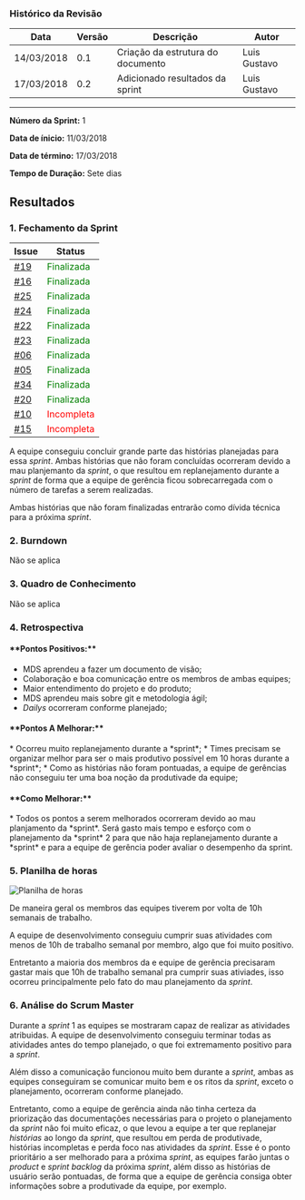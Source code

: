 
### Histórico da Revisão
| Data | Versão | Descrição | Autor |
|---|---|---|---|
| 14/03/2018| 0.1 |Criação da estrutura do documento | Luis Gustavo |  
| 17/03/2018| 0.2 | Adicionado resultados da sprint | Luis Gustavo |
-------------------------------------------------------------------------------------------------

**Número da Sprint:** 1

**Data de ínicio:** 11/03/2018

**Data de término:** 17/03/2018

**Tempo de Duração:** Sete dias

## **Resultados**
### 1. **Fechamento da Sprint**

| Issue | Status |
|-----------------------|-------------|
| [#19](https://github.com/fga-gpp-mds/2018.1-Grupo4/issues/19) | <font color="green">Finalizada</font> |
| [#16](https://github.com/fga-gpp-mds/2018.1-Grupo4/issues/16) | <font color="green">Finalizada</font> |
| [#25](https://github.com/fga-gpp-mds/2018.1-Grupo4/issues/25) | <font color="green">Finalizada</font> |
| [#24](https://github.com/fga-gpp-mds/2018.1-Grupo4/issues/24) | <font color="green">Finalizada</font> |
| [#22](https://github.com/fga-gpp-mds/2018.1-Grupo4/issues/22) | <font color="green">Finalizada</font> |
| [#23](https://github.com/fga-gpp-mds/2018.1-Grupo4/issues/22) | <font color="green">Finalizada</font> |
| [#06](https://github.com/fga-gpp-mds/2018.1-Grupo4/issues/6) | <font color="green">Finalizada</font> |
| [#05](https://github.com/fga-gpp-mds/2018.1-Grupo4/issues/5) | <font color="green">Finalizada</font> |
| [#34](https://github.com/fga-gpp-mds/2018.1-Grupo4/issues/34) | <font color="green">Finalizada</font> |
| [#20](https://github.com/fga-gpp-mds/2018.1-Grupo4/issues/20) | <font color="green">Finalizada</font> |
| [#10](https://github.com/fga-gpp-mds/2018.1-Grupo4/issues/10) | <font color="red">Incompleta</font> |
| [#15](https://github.com/fga-gpp-mds/2018.1-Grupo4/issues/15) | <font color="red">Incompleta</font> |

A equipe conseguiu concluir grande parte das histórias planejadas para essa *sprint*. Ambas histórias que não foram concluídas ocorreram devido a mau planjemanto da *sprint*, o que resultou em replanejamento durante a *sprint* de forma que a equipe de gerência ficou sobrecarregada com o número de tarefas a serem realizadas.

Ambas histórias que não foram finalizadas entrarão como dívida técnica para a próxima *sprint*.


### 2. **Burndown**

Não se aplica

### 3. **Quadro de Conhecimento**

Não se aplica

### 4. **Retrospectiva**

<h4> **Pontos Positivos:**</h4>

* MDS aprendeu a fazer um documento de visão;
* Colaboração e boa comunicação entre os membros de ambas equipes;
* Maior entendimento do projeto e do produto;
* MDS aprendeu mais sobre git e metodologia ágil;
* *Dailys* ocorreram conforme planejado;

<h4> **Pontos A Melhorar:** </h4>
* Ocorreu muito replanejamento durante a *sprint*;
* Times precisam se organizar melhor para ser o mais produtivo possível em 10 horas durante a *sprint*;
* Como as histórias não foram pontuadas, a equipe de gerências não conseguiu ter uma boa noção da produtivade da equipe;

<h4> **Como Melhorar:** </h4>
* Todos os pontos a serem melhorados ocorreram devido ao mau planjamento da *sprint*. Será gasto mais tempo e esforço com o planejamento da *sprint* 2 para que não haja replanejamento durante a *sprint* e para a equipe de gerência poder avaliar o desempenho da sprint.

### 5. Planilha de horas

![Planilha de horas](https://i.imgur.com/RCymgiC.png)

De maneira geral os membros das equipes tiverem por volta de 10h semanais de trabalho.

A equipe de desenvolvimento conseguiu cumprir suas atividades com menos de 10h de trabalho semanal por membro, algo que foi muito positivo.

Entretanto a maioria dos membros da e equipe de gerência precisaram gastar mais que 10h de trabalho semanal pra cumprir suas ativiades, isso ocorreu principalmente pelo fato do mau planejamento da *sprint*.

### 6. **Análise do Scrum Master**
Durante a *sprint* 1 as equipes se mostraram capaz de realizar as atividades atribuidas. A equipe de desenvolvimento conseguiu terminar todas as atividades antes do tempo planejado, o que foi extremamento positivo para a *sprint*.

Além disso a comunicação funcionou muito bem durante a *sprint*, ambas as equipes conseguiram se comunicar muito bem e os ritos da *sprint*, exceto o planejamento, ocorreram conforme planejado.

Entretanto, como a equipe de gerência ainda não tinha certeza da priorização das documentações necessárias para o projeto o planejamento da *sprint* não foi muito eficaz, o que levou a equipe a ter que replanejar *histórias* ao longo da *sprint*, que resultou em perda de produtivade, histórias incompletas e perda foco nas atividades da *sprint*. Esse é o ponto prioritário a ser melhorado para a próxima *sprint*, as equipes farão juntas o *product* e *sprint backlog* da próxima *sprint*, além disso as histórias de usuário serão pontuadas, de forma que a equipe de gerência consiga obter informações sobre a produtivade da equipe, por exemplo.
